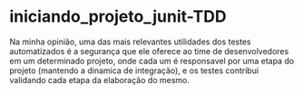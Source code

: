 # iniciando_projeto_junit-TDD
Na minha opinião, uma das mais relevantes utilidades dos testes automatizados é a segurança que ele oferece ao time de desenvolvedores em um determinado projeto, onde cada um é responsavel por uma etapa do projeto (mantendo a dinamica de integração), e os testes contribui  validando cada etapa da elaboração do mesmo.
